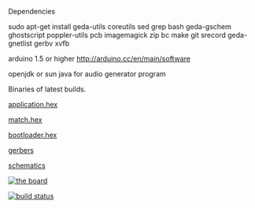 Dependencies

sudo apt-get install geda-utils coreutils sed grep bash geda-gschem ghostscript poppler-utils pcb imagemagick zip bc make git srecord geda-gnetlist gerbv xvfb

arduino 1.5 or higher http://arduino.cc/en/main/software

openjdk or sun java for audio generator program


Binaries of latest builds.

[application.hex](http://artifacts.meatstand.com/pig/application.hex)

[match.hex](http://artifacts.meatstand.com/pig/match.hex)

[bootloader.hex](http://artifacts.meatstand.com/pig/bootloader.hex)

[gerbers](http://artifacts.meatstand.com/pig/gerbers.zip)

[schematics](http://artifacts.meatstand.com/pig/schematics.png)

[![the board](http://artifacts.meatstand.com/pig/board.png)](http://artifacts.meatstand.com/pig/board.png)

[![build status](http://ci.meatstand.com/projects/1/status.png?ref=master)](http://ci.meatstand.com/projects/1?ref=master)
